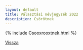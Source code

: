 ```yaml
---
layout: default
title: Választási névjegyzék 2022
description: Csörötnek
---
```


{% include Csooxrooxtnek.html %}

[Vissza](./)